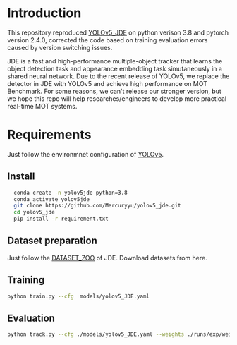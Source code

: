 # Introduction

This repository reproduced [YOLOv5_JDE](https://github.com/xiaobin1231/YOLOv5_JDE) on python verison 3.8 and pytorch version 2.4.0, corrected the code based on training evaluation errors caused by version switching issues.

JDE is a fast and high-performance multiple-object tracker that learns the object detection task and appearance embedding task simutaneously in a shared neural network. Due to the recent release of YOLOv5, we replace the detector in JDE with YOLOv5 and achieve high performance on MOT Benchmark. For some reasons, 
we can't release our stronger version, but we hope this repo will help researches/engineers to develop more practical real-time MOT systems.

# Requirements
Just follow the environmnet configuration of [YOLOv5](https://github.com/ultralytics/yolov5).

## Install
```bash
  conda create -n yolov5jde python=3.8
  conda activate yolov5jde
  git clone https://github.com/Mercuryyu/yolov5_jde.git
  cd yolov5_jde
  pip install -r requirement.txt
```
## Dataset preparation

Just follow the [DATASET_ZOO](https://github.com/Zhongdao/Towards-Realtime-MOT/blob/master/DATASET_ZOO.md) of JDE. Download datasets from here.

## Training
```bash
python train.py --cfg  models/yolov5_JDE.yaml
```
## Evaluation
```bash
python track.py --cfg ./models/yolov5_JDE.yaml --weights ./runs/exp/weights/best.pt
```
